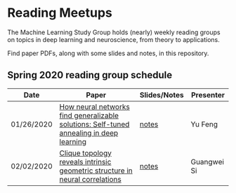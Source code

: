 # Reading Meetups

The Machine Learning Study Group holds (nearly) weekly reading groups on topics in deep learning and neuroscience, from theory to applications.

Find paper PDFs, along with some slides and notes, in this repository.

## Spring 2020 reading group schedule
| Date | Paper | Slides/Notes | Presenter |
|------------|-------------------------------------|------------------|----------------------------------|
| 01/26/2020 | [How neural networks find generalizable solutions: Self-tuned annealing in deep learning](https://arxiv.org/abs/2001.01678) |[notes](https://docs.google.com/presentation/d/1UOdbnmRHhlCC-WxJQO8AjICRD_ptq5TM4bbKctOce4I/edit#slide=id.g6e75f799d9_0_18) | Yu Feng|
| 02/02/2020 | [Clique topology reveals intrinsic geometric structure in neural correlations](https://www.pnas.org/content/112/44/13455) |[notes](https://docs.google.com/presentation/d/15kL-wCpzcKXV_4xkEgjCplUDm5Nnti2qX-kVyfWFKRQ/edit#slide=id.g6e78b4df97_0_11) | Guangwei Si|
